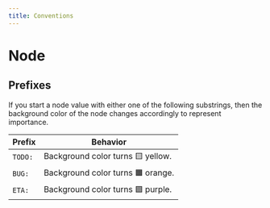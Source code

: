 ```yaml
---
title: Conventions
---
```


# Node

## Prefixes

If you start a node value with either one of the following substrings, then the background color of the node changes accordingly to represent importance.

| Prefix | Behavior |
|---|---|
| `TODO:` | Background color turns :yellow_square: yellow. |
| `BUG:` | Background color turns :orange_square: orange. |
| `ETA:` | Background color turns :purple_square: purple. |
